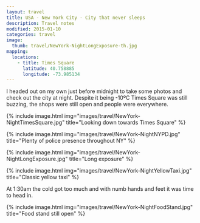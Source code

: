 ```yaml
---
layout: travel
title: USA - New York City - City that never sleeps
description: Travel notes
modified: 2015-01-10
categories: travel
image:
  thumb: travel/NewYork-NightLongExposure-th.jpg
mapping:
  locations:
    - title: Times Square
      latitude: 40.758885
      longitude: -73.985134
---
```


I headed out on my own just before midnight to take some photos and check out the city at night. Despite it being -10ºC Times Square was still buzzing, the shops were still open and people were everywhere.

{% include image.html img="images/travel/NewYork-NightTimesSquare.jpg" title="Looking down towards Times Square" %}

{% include image.html img="images/travel/NewYork-NightNYPD.jpg" title="Plenty of police presence throughout NY" %}

{% include image.html img="images/travel/NewYork-NightLongExposure.jpg" title="Long exposure" %}

{% include image.html img="images/travel/NewYork-NightYellowTaxi.jpg" title="Classic yellow taxi" %}

At 1:30am the cold got too much and with numb hands and feet it was time to head in.

{% include image.html img="images/travel/NewYork-NightFoodStand.jpg" title="Food stand still open" %}